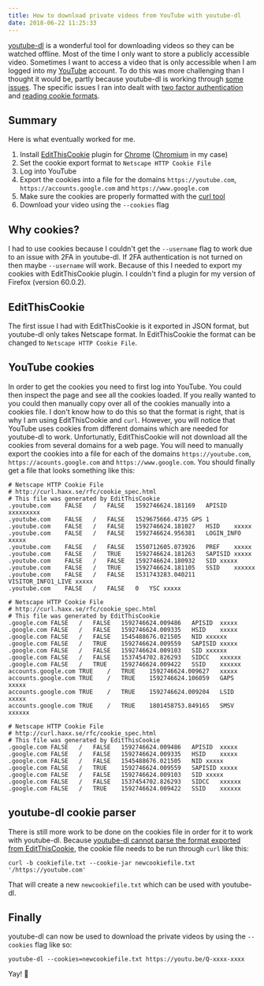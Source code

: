 ```yaml
---
title: How to download private videos from YouTube with youtube-dl
date: 2018-06-22 11:25:33
---
```


[youtube-dl](https://rg3.github.io/youtube-dl/) is a wonderful tool for downloading videos so they can be watched offline.
Most of the time I only want to store a publicly accessible video.
Sometimes I want to access a video that is only accessible when I am logged into my [YouTube](https://youtube.com) account.
To do this was more challenging than I thought it would be, partly because youtube-dl is working through [some issues](https://github.com/rg3/youtube-dl/issues).
The specific issues I ran into dealt with [two factor authentication](https://github.com/rg3/youtube-dl/issues/13050) and [reading cookie formats](https://github.com/rg3/youtube-dl/issues/4539).

## Summary

Here is what eventually worked for me.

1. Install [EditThisCookie](https://chrome.google.com/webstore/detail/editthiscookie/fngmhnnpilhplaeedifhccceomclgfbg) plugin for [Chrome](https://www.google.com/chrome/) ([Chromium](https://www.chromium.org/Home) in my case)
2. Set the cookie export format to `Netscape HTTP Cookie File`
3. Log into YouTube
4. Export the cookies into a file for the domains `https://youtube.com`, `https://accounts.google.com` and `https://www.google.com`
5. Make sure the cookies are properly formatted with the [curl tool](https://curl.haxx.se/)
6. Download your video using the `--cookies` flag

## Why cookies?

I had to use cookies because I couldn't get the `--username` flag to work due to an issue with 2FA in youtube-dl. If 2FA authentication is not turned on then maybe `--username` will work. Because of this I needed to export my cookies with EditThisCookie plugin. I couldn't find a plugin for my version of Firefox (version 60.0.2).

## EditThisCookie

The first issue I had with EditThisCookie is it exported in JSON format, but youtube-dl only takes Netscape format.
In EditThisCookie the format can be changed to `Netscape HTTP Cookie File`.

## YouTube cookies

In order to get the cookies you need to first log into YouTube.
You could then inspect the page and see all the cookies loaded.
If you really wanted to you could then manually copy over all of the cookies manually into a cookies file.
I don't know how to do this so that the format is right, that is why I am using EditThisCookie and `curl`.
However, you will notice that YouTube uses cookies from different domains which are needed for youtube-dl to work.
Unfortunatly, EditThisCookie will not download all the cookies from several domains for a web page.
You will need to manually export the cookies into a file for each of the domains `https://youtube.com`, `https://acounts.google.com` and `https://www.google.com`.
You should finally get a file that looks something like this:

```
# Netscape HTTP Cookie File
# http://curl.haxx.se/rfc/cookie_spec.html
# This file was generated by EditThisCookie
.youtube.com	FALSE	/	FALSE	1592746624.181169	APISID	xxxxxxxxx
.youtube.com	FALSE	/	FALSE	1529675666.4735	GPS	1
.youtube.com	FALSE	/	FALSE	1592746624.181027	HSID	xxxxx
.youtube.com	FALSE	/	FALSE	1592746624.956381	LOGIN_INFO	xxxxx
.youtube.com	FALSE	/	FALSE	1550712605.073926	PREF	xxxxx
.youtube.com	FALSE	/	TRUE	1592746624.181263	SAPISID	xxxxx
.youtube.com	FALSE	/	FALSE	1592746624.180932	SID	xxxxx
.youtube.com	FALSE	/	TRUE	1592746624.181105	SSID	xxxxxx
.youtube.com	FALSE	/	FALSE	1531743283.040211	VISITOR_INFO1_LIVE xxxxx
.youtube.com	FALSE	/	FALSE	0	YSC	xxxxx

# Netscape HTTP Cookie File
# http://curl.haxx.se/rfc/cookie_spec.html
# This file was generated by EditThisCookie
.google.com	FALSE	/	FALSE	1592746624.009486	APISID	xxxxx
.google.com	FALSE	/	FALSE	1592746624.009335	HSID	xxxxx
.google.com	FALSE	/	FALSE	1545488676.021505	NID	xxxxxx
.google.com	FALSE	/	TRUE	1592746624.009559	SAPISID	xxxxx
.google.com	FALSE	/	FALSE	1592746624.009103	SID	xxxxxx
.google.com	FALSE	/	FALSE	1537454702.826293	SIDCC	xxxxxx
.google.com	FALSE	/	TRUE	1592746624.009422	SSID	xxxxxx
accounts.google.com	TRUE	/	TRUE	1592746624.009627	xxxxx
accounts.google.com	TRUE	/	TRUE	1592746624.106059	GAPS	xxxxx
accounts.google.com	TRUE	/	TRUE	1592746624.009204	LSID	xxxxx
accounts.google.com	TRUE	/	TRUE	1801458753.849165	SMSV	xxxxxx

# Netscape HTTP Cookie File
# http://curl.haxx.se/rfc/cookie_spec.html
# This file was generated by EditThisCookie
.google.com	FALSE	/	FALSE	1592746624.009486	APISID	xxxxx
.google.com	FALSE	/	FALSE	1592746624.009335	HSID	xxxxx
.google.com	FALSE	/	FALSE	1545488676.021505	NID	xxxxx
.google.com	FALSE	/	TRUE	1592746624.009559	SAPISID	xxxxx
.google.com	FALSE	/	FALSE	1592746624.009103	SID	xxxxx
.google.com	FALSE	/	FALSE	1537454702.826293	SIDCC	xxxxxx
.google.com	FALSE	/	TRUE	1592746624.009422	SSID	xxxxxx
```

## youtube-dl cookie parser

There is still more work to be done on the cookies file in order for it to work with youtube-dl.
Because [youtube-dl cannot parse the format exported from EditThisCookie](https://github.com/rg3/youtube-dl/issues/4539), the cookie file needs to be run through `curl` like this:

```curl -b cookiefile.txt --cookie-jar newcookiefile.txt '/https://youtube.com'```

That will create a new `newcookiefile.txt` which can be used with youtube-dl.

## Finally

youtube-dl can now be used to download the private videos by using the `--cookies` flag like so:

```youtube-dl --cookies=newcookiefile.txt https://youtu.be/Q-xxxx-xxxx```

Yay! 🍪
